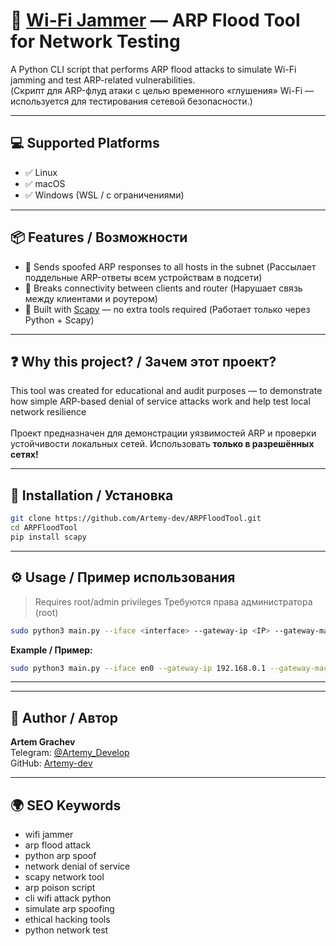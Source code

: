 # 🚀 [Wi-Fi Jammer](https://github.com/Artemy-dev/Wi-Fi-Jammer) — ARP Flood Tool for Network Testing  
A Python CLI script that performs ARP flood attacks to simulate Wi-Fi jamming and test ARP-related vulnerabilities.  
(Скрипт для ARP-флуд атаки с целью временного «глушения» Wi-Fi — используется для тестирования сетевой безопасности.)

---

## 💻 Supported Platforms

- ✅ Linux  
- ✅ macOS  
- ✅ Windows (WSL / с ограничениями)

---

## 📦 Features / Возможности

- 🔹 Sends spoofed ARP responses to all hosts in the subnet (Рассылает поддельные ARP-ответы всем устройствам в подсети)
- 🔹 Breaks connectivity between clients and router (Нарушает связь между клиентами и роутером)
- 🔹 Built with [Scapy](https://scapy.net/) — no extra tools required (Работает только через Python + Scapy)

---

## ❓ Why this project? / Зачем этот проект?

This tool was created for educational and audit purposes — to demonstrate how simple ARP-based denial of service attacks work and help test local network resilience<br>  
Проект предназначен для демонстрации уязвимостей ARP и проверки устойчивости локальных сетей. Использовать **только в разрешённых сетях!**

---

## 🚀 Installation / Установка

```bash
git clone https://github.com/Artemy-dev/ARPFloodTool.git
cd ARPFloodTool
pip install scapy
````

---

## ⚙️ Usage / Пример использования

> Requires root/admin privileges
> Требуются права администратора (root)

```bash
sudo python3 main.py --iface <interface> --gateway-ip <IP> --gateway-mac <MAC>
```

**Example / Пример:**

```bash
sudo python3 main.py --iface en0 --gateway-ip 192.168.0.1 --gateway-mac c8:3a:35:28:3e:78
```

---

---

## 👤 Author / Автор

**Artem Grachev**<br>
Telegram: [@Artemy\_Develop](https://t.me/Artemy_Develop)<br>
GitHub: [Artemy-dev](https://github.com/Artemy-dev)

---

## 🌍 SEO Keywords

* wifi jammer
* arp flood attack
* python arp spoof
* network denial of service
* scapy network tool
* arp poison script
* cli wifi attack python
* simulate arp spoofing
* ethical hacking tools
* python network test
